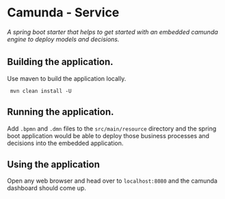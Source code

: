 # Camunda - Service

###### A spring boot starter that helps to get started with an embedded camunda engine to deploy models and decisions.

## Building the application.

Use maven to build the application locally.

~~~
 mvn clean install -U
 ~~~

## Running the application.

Add ```.bpmn``` and ```.dmn``` files to the ```src/main/resource``` directory and the spring boot application would be
able to deploy those business processes and decisions into the embedded application.

## Using the application

Open any web browser and head over to ```localhost:8080``` and the camunda dashboard should come up.
